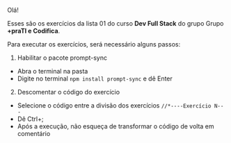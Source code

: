 Olá!

Esses são os exercícios da lista 01 do curso **Dev Full Stack** do grupo Grupo **+praTI e Codifica**.

Para executar os exercícios, será necessário alguns passos:
1. Habilitar o pacote prompt-sync
* Abra o terminal na pasta
* Digite no terminal `npm install prompt-sync` e dê Enter
2. Descomentar o código do exercício
* Selecione o código entre a divisão dos exercícios  `//*----Exercício N---`
* Dê Ctrl+;
* Após a execução, não esqueça de transformar o código de volta em comentário

